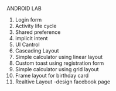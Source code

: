 ANDROID LAB
1) Login form
2) Activity life cycle
3) Shared preference
4) implicit intent
5) UI Cantrol
6) Cascading Layout
7) Simple calculator using linear layout
8) Custom toast using registration form
9) Simple calculator using grid layout
10) Frame layout for birthday card
11) Realtive Layout -design facebook page


